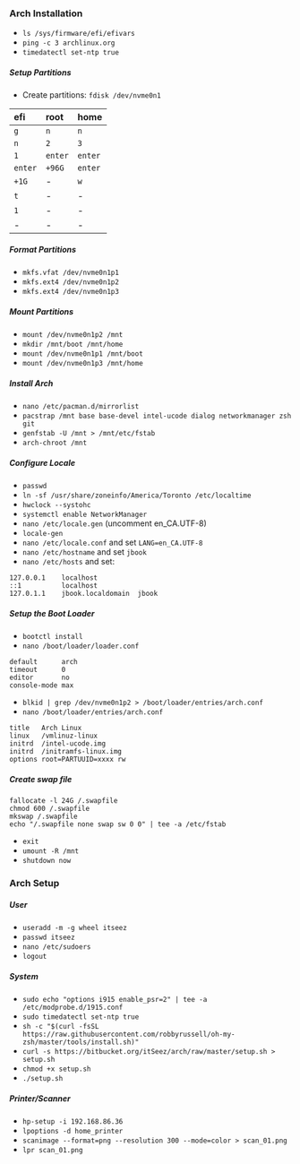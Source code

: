 ### Arch Installation

- `ls /sys/firmware/efi/efivars`
- `ping -c 3 archlinux.org`
- `timedatectl set-ntp true`

##### Setup Partitions

- Create partitions: `fdisk /dev/nvme0n1`

|efi    |root   |home   |
|:------|:------|:------|
|`g`    |`n`    |`n`    |
|`n`    |`2`    |`3`    |
|`1`    |`enter`|`enter`|
|`enter`|`+96G` |`enter`|
|`+1G`  |-      |`w`    |
|`t`    |-      |-      |
|`1`    |-      |-      |
|-      |-      |-      |

##### Format Partitions

- `mkfs.vfat /dev/nvme0n1p1`
- `mkfs.ext4 /dev/nvme0n1p2`
- `mkfs.ext4 /dev/nvme0n1p3`

##### Mount Partitions

- `mount /dev/nvme0n1p2 /mnt`
- `mkdir /mnt/boot /mnt/home`
- `mount /dev/nvme0n1p1 /mnt/boot`
- `mount /dev/nvme0n1p3 /mnt/home`

##### Install Arch

- `nano /etc/pacman.d/mirrorlist`
- `pacstrap /mnt base base-devel intel-ucode dialog networkmanager zsh git`
- `genfstab -U /mnt > /mnt/etc/fstab`
- `arch-chroot /mnt`

##### Configure Locale

- `passwd`
- `ln -sf /usr/share/zoneinfo/America/Toronto /etc/localtime`
- `hwclock --systohc`
- `systemctl enable NetworkManager`
- `nano /etc/locale.gen` (uncomment en_CA.UTF-8)
- `locale-gen`
- `nano /etc/locale.conf` and set `LANG=en_CA.UTF-8`
- `nano /etc/hostname` and set `jbook`
- `nano /etc/hosts` and set:

```
127.0.0.1    localhost
::1          localhost
127.0.1.1    jbook.localdomain  jbook
```

##### Setup the Boot Loader

- `bootctl install`
- `nano /boot/loader/loader.conf`

```
default      arch
timeout      0
editor       no
console-mode max
```

- `blkid | grep /dev/nvme0n1p2 > /boot/loader/entries/arch.conf`
- `nano /boot/loader/entries/arch.conf`

```
title   Arch Linux
linux   /vmlinuz-linux
initrd  /intel-ucode.img
initrd  /initramfs-linux.img
options root=PARTUUID=xxxx rw
```

##### Create swap file

```
fallocate -l 24G /.swapfile
chmod 600 /.swapfile
mkswap /.swapfile
echo "/.swapfile none swap sw 0 0" | tee -a /etc/fstab
```

- `exit`
- `umount -R /mnt`
- `shutdown now`

### Arch Setup

##### User

- `useradd -m -g wheel itseez`
- `passwd itseez`
- `nano /etc/sudoers`
- `logout`

##### System

- `sudo echo "options i915 enable_psr=2" | tee -a /etc/modprobe.d/1915.conf`
- `sudo timedatectl set-ntp true`
- `sh -c "$(curl -fsSL https://raw.githubusercontent.com/robbyrussell/oh-my-zsh/master/tools/install.sh)"`
- `curl -s https://bitbucket.org/itSeez/arch/raw/master/setup.sh > setup.sh`
- `chmod +x setup.sh`
- `./setup.sh`

##### Printer/Scanner

- `hp-setup -i 192.168.86.36`
- `lpoptions -d home_printer`
- `scanimage --format=png --resolution 300 --mode=color > scan_01.png`
- `lpr scan_01.png`
